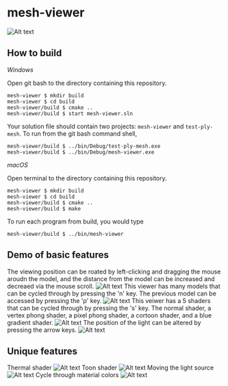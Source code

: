 # mesh-viewer

![Alt text](/images/reps.gif?raw=true)

## How to build

*Windows*

Open git bash to the directory containing this repository.

```
mesh-viewer $ mkdir build
mesh-viewer $ cd build
mesh-viewer/build $ cmake ..
mesh-viewer/build $ start mesh-viewer.sln
```

Your solution file should contain two projects: `mesh-viewer` and `test-ply-mesh`.
To run from the git bash command shell, 

```
mesh-viewer/build $ ../bin/Debug/test-ply-mesh.exe
mesh-viewer/build $ ../bin/Debug/mesh-viewer.exe
```

*macOS*

Open terminal to the directory containing this repository.

```
mesh-viewer $ mkdir build
mesh-viewer $ cd build
mesh-viewer/build $ cmake ..
mesh-viewer/build $ make
```

To run each program from build, you would type

```
mesh-viewer/build $ ../bin/mesh-viewer
```

## Demo of basic features

The viewing position can be roated by left-clicking and dragging the mouse aroudn the model, and the distance from the model can be increased and decreaed via the mouse scroll.
![Alt text](/images/move.gif?raw=true)
This viewer has many models that can be cycled through by pressing the 'n' key. The previous model can be accessed by pressing the 'p' key.
![Alt text](/images/cycle.gif?raw=true) 
This veiwer has a 5 shaders that can be cycled through by pressing the 's' key. The normal shader, a vertex phong shader, a pixel phong shader, a cortoon shader, and a blue gradient shader.
![Alt text](/images/shaders.gif?raw=true)
The position of the light can be altered by pressing the arrow keys.
![Alt text](/images/light.gif?raw=true) 

## Unique features 

Thermal shader ![Alt text](/images/thermal.gif?raw=true)
Toon shader ![Alt text](/images/toon.gif?raw=true) 
Moving the light source ![Alt text](/images/light.gif?raw=true) 
Cycle through material colors ![Alt text](/images/col.gif?raw=true) 
<!-- Cycle through light colors ![Alt text](/images/reps.gif?raw=true) -->
